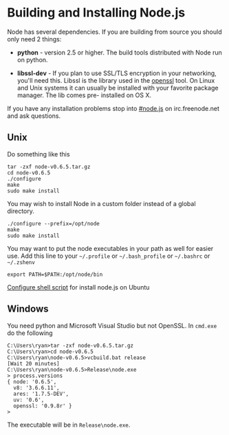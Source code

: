 # Building and Installing Node.js

Node has several dependencies.  If you are building from source you should
only need 2 things:

* **python** - version 2.5 or higher. The build tools distributed with
  Node run on python.

* **libssl-dev** - If you plan to use SSL/TLS encryption in your
  networking, you'll need this.  Libssl is the library used in the
  [openssl](http://www.openssl.org/) tool. On Linux and Unix systems
  it can usually be installed with your favorite package manager. The
  lib comes pre- installed on OS X.

If you have any installation problems stop into [#node.js](http://webchat.freenode.net/?channels=node.js&uio=d4) on irc.freenode.net and ask questions.

## Unix

Do something like this

```
tar -zxf node-v0.6.5.tar.gz
cd node-v0.6.5
./configure
make
sudo make install
```

You may wish to install Node in a custom folder instead of a global directory. 

    ./configure --prefix=/opt/node
    make
    sudo make install

You may want to put the node executables in your path as well for easier use. Add this line to your `~/.profile` or `~/.bash_profile` or `~/.bashrc` or `~/.zshenv`

    export PATH=$PATH:/opt/node/bin

[Configure shell script](http://apptob.org) for install node.js on Ubuntu

## Windows

You need python and Microsoft Visual Studio but not OpenSSL. In `cmd.exe` do the following

```
C:\Users\ryan>tar -zxf node-v0.6.5.tar.gz
C:\Users\ryan>cd node-v0.6.5
C:\Users\ryan\node-v0.6.5>vcbuild.bat release
[Wait 20 minutes]
C:\Users\ryan\node-v0.6.5>Release\node.exe
> process.versions
{ node: '0.6.5',
  v8: '3.6.6.11',
  ares: '1.7.5-DEV',
  uv: '0.6',
  openssl: '0.9.8r' }
>
```

The executable will be in `Release\node.exe`.